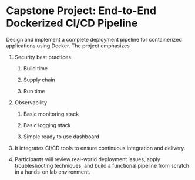 # Capstone Project: End-to-End Dockerized CI/CD Pipeline

Design and implement a complete deployment pipeline for containerized applications using Docker. The project emphasizes 

1. Security best practices
   
   1. Build time
   
   2. Supply chain
   
   3. Run time

2. Observability
   
   1. Basic monitoring stack
   
   2. Basic logging stack
   
   3. Simple ready to use dashboard 

3. It integrates CI/CD tools to ensure continuous integration and delivery. 

4. Participants will review real-world deployment issues, apply troubleshooting techniques, and build a functional pipeline from scratch in a hands-on lab environment.
